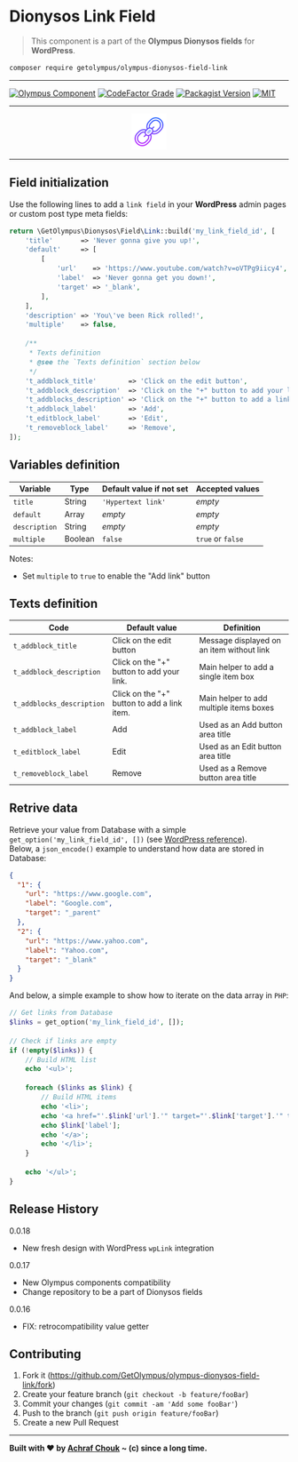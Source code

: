 # Dionysos Link Field
> This component is a part of the **Olympus Dionysos fields** for **WordPress**.

```sh
composer require getolympus/olympus-dionysos-field-link
```

---

[![Olympus Component][olympus-image]][olympus-url]
[![CodeFactor Grade][codefactor-image]][codefactor-url]
[![Packagist Version][packagist-image]][packagist-url]
[![MIT][license-image]][license-blob]

---

<p align="center">
    <img src="https://github.com/GetOlympus/olympus-dionysos-field-link/blob/master/assets/field-link-64.png" />
</p>

---

## Field initialization

Use the following lines to add a `link field` in your **WordPress** admin pages or custom post type meta fields:

```php
return \GetOlympus\Dionysos\Field\Link::build('my_link_field_id', [
    'title'       => 'Never gonna give you up!',
    'default'     => [
        [
            'url'    => 'https://www.youtube.com/watch?v=oVTPg9iicy4',
            'label'  => 'Never gonna get you down!',
            'target' => '_blank',
        ],
    ],
    'description' => 'You\'ve been Rick rolled!',
    'multiple'    => false,

    /**
     * Texts definition
     * @see the `Texts definition` section below
     */
    't_addblock_title'        => 'Click on the edit button',
    't_addblock_description'  => 'Click on the "+" button to add your link.',
    't_addblocks_description' => 'Click on the "+" button to add a link item.',
    't_addblock_label'        => 'Add',
    't_editblock_label'       => 'Edit',
    't_removeblock_label'     => 'Remove',
]);
```

## Variables definition

| Variable      | Type    | Default value if not set | Accepted values |
| ------------- | ------- | ------------------------ | --------------- |
| `title`       | String  | `'Hypertext link'` | *empty* |
| `default`     | Array   | *empty* | *empty* |
| `description` | String  | *empty* | *empty* |
| `multiple`    | Boolean | `false` | `true` or `false` |

Notes:
* Set `multiple` to `true` to enable the "Add link" button

## Texts definition

| Code | Default value | Definition |
| ---- | ------------- | ---------- |
| `t_addblock_title` | Click on the edit button | Message displayed on an item without link |
| `t_addblock_description` | Click on the "+" button to add your link. | Main helper to add a single item box |
| `t_addblocks_description` | Click on the "+" button to add a link item. | Main helper to add multiple items boxes |
| `t_addblock_label` | Add | Used as an Add button area title |
| `t_editblock_label` | Edit | Used as an Edit button area title |
| `t_removeblock_label` | Remove | Used as a Remove button area title |

## Retrive data

Retrieve your value from Database with a simple `get_option('my_link_field_id', [])` (see [WordPress reference][getoption-url]).  
Below, a `json_encode()` example to understand how data are stored in Database:

```json
{
  "1": {
    "url": "https://www.google.com",
    "label": "Google.com",
    "target": "_parent"
  },
  "2": {
    "url": "https://www.yahoo.com",
    "label": "Yahoo.com",
    "target": "_blank"
  }
}
```

And below, a simple example to show how to iterate on the data array in `PHP`:

```php
// Get links from Database
$links = get_option('my_link_field_id', []);

// Check if links are empty
if (!empty($links)) {
    // Build HTML list
    echo '<ul>';

    foreach ($links as $link) {
        // Build HTML items
        echo '<li>';
        echo '<a href="'.$link['url'].'" target="'.$link['target'].'" title="'.esc_html($link['label']).'">';
        echo $link['label'];
        echo '</a>';
        echo '</li>';
    }

    echo '</ul>';
}
```

## Release History

0.0.18
- New fresh design with WordPress `wpLink` integration

0.0.17
- New Olympus components compatibility
- Change repository to be a part of Dionysos fields

0.0.16
- FIX: retrocompatibility value getter

## Contributing

1. Fork it (<https://github.com/GetOlympus/olympus-dionysos-field-link/fork>)
2. Create your feature branch (`git checkout -b feature/fooBar`)
3. Commit your changes (`git commit -am 'Add some fooBar'`)
4. Push to the branch (`git push origin feature/fooBar`)
5. Create a new Pull Request

---

**Built with ♥ by [Achraf Chouk](https://github.com/crewstyle "Achraf Chouk") ~ (c) since a long time.**

<!-- links & imgs dfn's -->
[olympus-image]: https://img.shields.io/badge/for-Olympus-44cc11.svg?style=flat-square
[olympus-url]: https://github.com/GetOlympus
[codefactor-image]: https://www.codefactor.io/repository/github/GetOlympus/olympus-dionysos-field-link/badge?style=flat-square
[codefactor-url]: https://www.codefactor.io/repository/github/getolympus/olympus-dionysos-field-link
[getoption-url]: https://developer.wordpress.org/reference/functions/get_option/
[license-blob]: https://github.com/GetOlympus/olympus-dionysos-field-link/blob/master/LICENSE
[license-image]: https://img.shields.io/badge/license-MIT_License-blue.svg?style=flat-square
[packagist-image]: https://img.shields.io/packagist/v/getolympus/olympus-dionysos-field-link.svg?style=flat-square
[packagist-url]: https://packagist.org/packages/getolympus/olympus-dionysos-field-link
